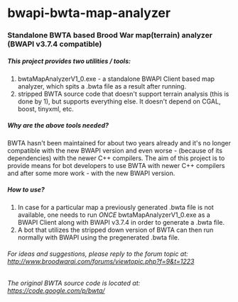bwapi-bwta-map-analyzer
=======================

### Standalone BWTA based Brood War map(terrain) analyzer (BWAPI v3.7.4 compatible)

##### This project provides two utilities / tools:
1. bwtaMapAnalyzerV1_0.exe - a standalone BWAPI Client based map analyzer, which spits a .bwta file as a result after running.
2. stripped BWTA source code that doesn't support terrain analysis (this is done by 1), but supports everything else. It doesn't depend
on CGAL, boost, tinyxml, etc.

##### Why are the above tools needed?
BWTA hasn't been maintained for about two years already and it's no longer compatible with the new BWAPI version
and even worse - (because of its dependencies) with the newer C++ compilers.
The aim of this project is to provide means for bot developers to use BWTA with newer C++ compilers and after some more work -
with the new BWAPI version.

##### How to use?
1. In case for a particular map a previously generated .bwta file is not available, one needs to run *ONCE* bwtaMapAnalyzerV1_0.exe as
a BWAPI Client along with BWAPI v3.7.4 in order to generate a .bwta file.
2. A bot that utilizes the stripped down version of BWTA can then run normally with BWAPI using the pregenerated .bwta file.

###### For ideas and suggestions, please reply to the forum topic at: http://www.broodwarai.com/forums/viewtopic.php?f=9&t=1223


###### The original BWTA source code is located at: https://code.google.com/p/bwta/
